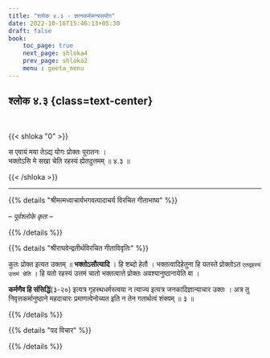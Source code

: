 ```yaml
---
title: "श्लोक ४.३ - ज्ञानकर्मसन्यसयोग"
date: 2022-10-16T15:46:13+05:30
draft: false
book:
    toc_page: true
    next_page: shloka4
    prev_page: shloka2
    menu : geeta_menu
---
```




## श्लोक ४.३ {class=text-center}

<br/>

{{< shloka  "0"  >}}

स एवायं मया तेऽद्य योगः प्रोक्तः पुरातनः ।  
भक्तोऽसि मे सखा चेति रहस्यं ह्येतदुत्तमम्  ॥ ४.३ ॥

{{< /shloka >}}

---


{{% details "श्रीमत्मध्वाचार्यभगवत्पादाचर्य विरचित  गीताभाष्य" %}}

– *पूर्वश्लोके कृतः* –

{{% /details %}}



{{% details "श्रीराघवेन्द्रतीर्थविरचित गीताविवृतिः" %}}

कुतः प्रोक्त इत्यत उक्तम्‌ ॥ **भक्तोऽसौत्यादि** । 
हि शब्दो हेतौ । भक्तत्वादिहेतुना हि यतस्ते प्रोक्तोऽत 
`एतद्रहस्यं उत्तमं चेति` । 
हि यतो रहस्यं उत्तमं चातो भक्तत्वात्ते प्रोक्तः 
अवश्यानुष्ठानायेति वा । 

**कर्मणैव हि संसिद्धिं**(३-२०) इत्यत्र गृहस्थधर्मस्त्वया 
न त्याज्य इत्यत्र जनकादिज्ञान्याचार उक्तः । अत्र तु 
निवृत्तकर्मानुष्ठाने महदाचारः 
प्रमाणत्वेनोच्यत इति न तेन गतार्थत्वं शंक्यम्‌ ॥ ३ ॥

{{% /details %}}



{{% details "पद विचार" %}}


{{% /details %}}
